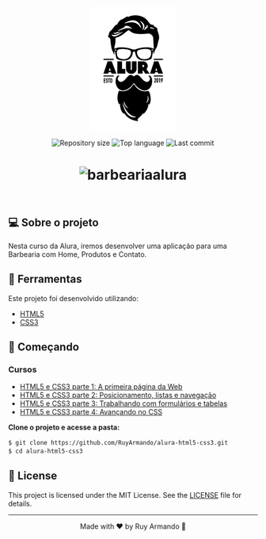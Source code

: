 <p align="center">
  <img alt="logo da barbearia alura" src="./site/img/logo.png">
</p>

<p align="center">
  <img alt="Repository size" src="https://img.shields.io/github/repo-size/RuyArmando/alura-html5-css3">
  <img alt="Top language" src="https://img.shields.io/github/languages/top/RuyArmando/alura-html5-css3">
  <img alt="Last commit" src="https://img.shields.io/github/last-commit/RuyArmando/alura-html5-css3">
</p>

<h1 align="center">
    <img alt="barbeariaalura" title="barbeariaalura" src="https://user-images.githubusercontent.com/13499867/122924135-d2513280-d33b-11eb-976e-02b8d5020de3.png" />
</h1>

<br>

## 💻 Sobre o projeto

Nesta curso da Alura, iremos desenvolver uma aplicação para uma Barbearia com Home, Produtos e Contato.

## 🧪 Ferramentas

Este projeto foi desenvolvido utilizando:

- [HTML5](https://developer.mozilla.org/pt-BR/docs/Web/HTML)
- [CSS3](https://developer.mozilla.org/pt-BR/docs/Web/CSS)

## 🚀 Começando

### Cursos

- [HTML5 e CSS3 parte 1: A primeira página da Web](https://cursos.alura.com.br/course/html5-css3-primeiros-passos)
- [HTML5 e CSS3 parte 2: Posicionamento, listas e navegação](https://cursos.alura.com.br/course/html5-css3-posicionamento-listas-navegacao)
- [HTML5 e CSS3 parte 3: Trabalhando com formulários e tabelas](https://cursos.alura.com.br/course/html5-css3-formularios-tabelas)
- [HTML5 e CSS3 parte 4: Avançando no CSS](https://cursos.alura.com.br/course/html5-css3-avancando-css)

**Clone o projeto e acesse a pasta:**

```bash
$ git clone https://github.com/RuyArmando/alura-html5-css3.git
$ cd alura-html5-css3
```

## 📝 License

This project is licensed under the MIT License. See the [LICENSE](LICENSE) file for details.

---

<p align="center">Made with ❤️ by Ruy Armando 👋</p>
